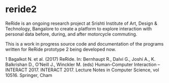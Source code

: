 # reride2

ReRide is an ongoing research project at Srishti Institute of Art, Design & Technology, Bangalore to create a platform to explore interaction with personal data before, during, and after motorcycle commuting.

This is a work in progress source code and documentation of the programs written for ReRide prototype 2 being developed now.

1 Bagalkot N. et al. (2017) ReRide. In: Bernhaupt R., Dalvi G., Joshi A., K. Balkrishan D., O’Neill J., Winckler M. (eds) Human-Computer Interaction – INTERACT 2017. INTERACT 2017. Lecture Notes in Computer Science, vol 10516. Springer, Cham
